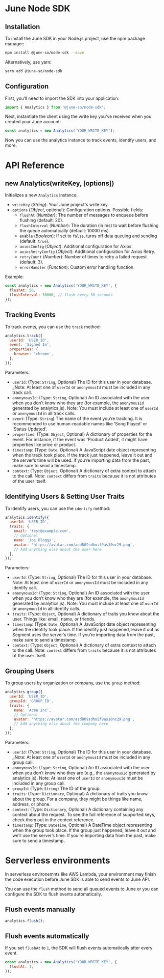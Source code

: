 # June Node SDK

## Installation

To install the June SDK in your Node.js project, use the npm package manager:

```sh
npm install @june-so/node-sdk --save
```

Alternatively, use yarn:

```sh
yarn add @june-so/node-sdk
```

## Configuration

First, you'll need to import the SDK into your application:

```js
import { Analytics } from '@june-so/node-sdk';
```

Next, instantiate the client using the write key you've received when you created your June account:

```js
const analytics = new Analytics('YOUR_WRITE_KEY');
```

Now you can use the analytics instance to track events, identify users, and more.

# API Reference

## new Analytics(writeKey, [options])

Initializes a new `Analytics` instance.

- `writeKey` (_String_): Your June project's write key.
- `options` (_Object_, optional): Configuration options. Possible fields:
  - `flushAt` (_Number_): The number of messages to enqueue before flushing (default: 20).
  - `flushInterval` (_Number_): The duration (in ms) to wait before flushing the queue automatically (default: 10000 ms).
  - `enable` (_Boolean_): If set to `false`, turns off data queuing and sending (default: `true`).
  - `axiosConfig` (_Object_): Additional configuration for Axios.
  - `axiosRetryConfig` (_Object_): Additional configuration for Axios Retry.
  - `retryCount` (_Number_): Number of times to retry a failed request (default: 3).
  - `errorHandler` (_Function_): Custom error handling function.

Example:

```javascript
const analytics = new Analytics('YOUR_WRITE_KEY', {
  flushAt: 50,
  flushInterval: 30000, // flush every 30 seconds
});
```

## Tracking Events

To track events, you can use the `track` method:

```javascript
analytics.track({
  userId: 'USER_ID',
  event: 'Signed In',
  properties: {
    browser: 'chrome',
  },
});
```

Parameters:

- `userId`: (Type: `String`, Optional) The ID for this user in your database. \_Note: At least one of `userId` or `anonymousId` must be included in any track call.
- `anonymousId`: (Type: `String`, Optional) An ID associated with the user when you don’t know who they are (for example, the `anonymousId` generated by analytics.js). Note: You must include at least one of `userId` or `anonymousId` in all track calls.
- `event`: (Type: `String`) The name of the event you’re tracking. It is recommended to use human-readable names like 'Song Played' or 'Status Updated'.
- `properties`: (Type: `Object`, Optional) A dictionary of properties for the event. For instance, if the event was 'Product Added', it might have properties like price or product.
- `timestamp`: (Type: `Date`, Optional) A JavaScript date object representing when the track took place. If the track just happened, leave it out and the server’s time will be used. If you’re importing data from the past, make sure to send a timestamp.
- `context`: (Type: `Object`, Optional) A dictionary of extra context to attach to the call. Note: `context` differs from `traits` because it is not attributes of the user itself.

## Identifying Users & Setting User Traits

To identify users, you can use the `identify` method:

```javascript
analytics.identify({
  userId: 'USER_ID',
  traits: {
    email: 'test@example.com',
    // Optional
    name: 'Joe Bloggs',
    avatar: 'https://avatar.com/asd809sdhoif9as10nc29.png',
    // Add anything else about the user here
  },
});
```

Parameters:

- `userId`: (Type: `String`, Optional) The ID for this user in your database. Note: At least one of `userId` or `anonymousId` must be included in any identify call.
- `anonymousId`: (Type: `String`, Optional) An ID associated with the user when you don’t know who they are (for example, the `anonymousId` generated by analytics.js). Note: You must include at least one of `userId` or `anonymousId` in all identify calls.
- `traits`: (Type: `Object`, Optional) A dictionary of traits you know about the user. Things like: email, name, or friends.
- `timestamp`: (Type: `Date`, Optional) A JavaScript date object representing when the identify took place. If the identify just happened, leave it out as Segment uses the server’s time. If you’re importing data from the past, make sure to send a timestamp.
- `context`: (Type: `Object`, Optional) A dictionary of extra context to attach to the call. Note: `context` differs from `traits` because it is not attributes of the user itself.

## Grouping Users

To group users by organization or company, use the `group` method:

```javascript
analytics.group({
  userId: 'USER_ID',
  groupId: 'GROUP_ID',
  traits: {
    name: 'Acme Inc',
    // Optional
    avatar: 'https://avatar.com/asd809sdhoif9as10nc29.png',
    // Add anything else about the company here
  },
});
```

Parameters:

- `userId`: (Type: `String`, Optional) The ID for this user in your database. \_Note: At least one of `userId` or `anonymousId` must be included in any group call.
- `anonymousId`: (Type: `String`, Optional) An ID associated with the user when you don’t know who they are (e.g., the `anonymousId` generated by analytics.js). Note: At least one of `userId` or `anonymousId` must be included in any group call.
- `groupId`: (Type: `String`) The ID of the group.
- `traits`: (Type: `Dictionary`, Optional) A dictionary of traits you know about the group. For a company, they might be things like name, address, or phone.
- `context`: (Type: `Dictionary`, Optional) A dictionary containing any context about the request. To see the full reference of supported keys, check them out in the context reference.
- `timestamp`: (Type: `DateTime`, Optional) A DateTime object representing when the group took place. If the group just happened, leave it out and we’ll use the server’s time. If you’re importing data from the past, make sure to send a timestamp.

# Serverless environments

In serverless environemnts like AWS Lambda, your environment may finish the code execution before June SDK is able to send events to June API. 

You can use the `flush` method to send all queued events to June or you can configure the SDK to flush events automatically.

## Flush events manually

```javascript
analytics.flush();
```

## Flush events automatically

If you set `flushAt` to `1`, the SDK will flush events automatically after every event.

```javascript
const analytics = new Analytics('YOUR_WRITE_KEY', {
  flushAt: 1,
});
```